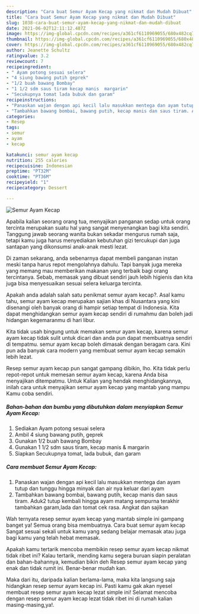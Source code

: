 ```yaml
---
description: "Cara buat Semur Ayam Kecap yang nikmat dan Mudah Dibuat"
title: "Cara buat Semur Ayam Kecap yang nikmat dan Mudah Dibuat"
slug: 1038-cara-buat-semur-ayam-kecap-yang-nikmat-dan-mudah-dibuat
date: 2021-06-02T12:11:12.487Z
image: https://img-global.cpcdn.com/recipes/a361cf6110969055/680x482cq70/semur-ayam-kecap-foto-resep-utama.jpg
thumbnail: https://img-global.cpcdn.com/recipes/a361cf6110969055/680x482cq70/semur-ayam-kecap-foto-resep-utama.jpg
cover: https://img-global.cpcdn.com/recipes/a361cf6110969055/680x482cq70/semur-ayam-kecap-foto-resep-utama.jpg
author: Jeanette Schultz
ratingvalue: 3.2
reviewcount: 7
recipeingredient:
- " Ayam potong sesuai selera"
- "4 siung bawang putih geprek"
- "1/2 buah bawang Bombay"
- "1 1/2 sdm saus tiram kecap manis  margarin"
- "Secukupnya tomat lada bubuk dan garam"
recipeinstructions:
- "Panaskan wajan dengan api kecil lalu masukkan mentega dan ayam tutup dan tunggu hingga minyak dan air nya keluar dari ayam"
- "Tambahkan bawang bombai, bawang putih, kecap manis dan saus tiram. Aduk2 tutup kembali hingga ayam matang sempurna terakhir tambahkan garam,lada dan tomat cek rasa. Angkat dan sajikan"
categories:
- Resep
tags:
- semur
- ayam
- kecap

katakunci: semur ayam kecap 
nutrition: 255 calories
recipecuisine: Indonesian
preptime: "PT32M"
cooktime: "PT36M"
recipeyield: "1"
recipecategory: Dessert

---
```



![Semur Ayam Kecap](https://img-global.cpcdn.com/recipes/a361cf6110969055/680x482cq70/semur-ayam-kecap-foto-resep-utama.jpg)

Apabila kalian seorang orang tua, menyajikan panganan sedap untuk orang tercinta merupakan suatu hal yang sangat menyenangkan bagi kita sendiri. Tanggung jawab seorang  wanita bukan sekadar mengurus rumah saja, tetapi kamu juga harus menyediakan kebutuhan gizi tercukupi dan juga santapan yang dikonsumsi anak-anak mesti lezat.

Di zaman  sekarang, anda sebenarnya dapat membeli panganan instan meski tanpa harus repot mengolahnya dahulu. Tapi banyak juga mereka yang memang mau memberikan makanan yang terbaik bagi orang tercintanya. Sebab, memasak yang dibuat sendiri jauh lebih higienis dan kita juga bisa menyesuaikan sesuai selera keluarga tercinta. 



Apakah anda adalah salah satu penikmat semur ayam kecap?. Asal kamu tahu, semur ayam kecap merupakan sajian khas di Nusantara yang kini disenangi oleh banyak orang di hampir setiap tempat di Indonesia. Kita dapat menghidangkan semur ayam kecap sendiri di rumahmu dan boleh jadi hidangan kegemaranmu di hari libur.

Kita tidak usah bingung untuk memakan semur ayam kecap, karena semur ayam kecap tidak sulit untuk dicari dan anda pun dapat membuatnya sendiri di tempatmu. semur ayam kecap boleh dimasak dengan beragam cara. Kini pun ada banyak cara modern yang membuat semur ayam kecap semakin lebih lezat.

Resep semur ayam kecap pun sangat gampang dibikin, lho. Kita tidak perlu repot-repot untuk memesan semur ayam kecap, karena Anda bisa menyajikan ditempatmu. Untuk Kalian yang hendak menghidangkannya, inilah cara untuk menyajikan semur ayam kecap yang mantab yang mampu Kamu coba sendiri.

<!--inarticleads1-->

##### Bahan-bahan dan bumbu yang dibutuhkan dalam menyiapkan Semur Ayam Kecap:

1. Sediakan  Ayam potong sesuai selera
1. Ambil 4 siung bawang putih, geprek
1. Gunakan 1/2 buah bawang Bombay
1. Gunakan 1 1/2 sdm saus tiram, kecap manis &amp; margarin
1. Siapkan Secukupnya tomat, lada bubuk, dan garam




<!--inarticleads2-->

##### Cara membuat Semur Ayam Kecap:

1. Panaskan wajan dengan api kecil lalu masukkan mentega dan ayam tutup dan tunggu hingga minyak dan air nya keluar dari ayam
1. Tambahkan bawang bombai, bawang putih, kecap manis dan saus tiram. Aduk2 tutup kembali hingga ayam matang sempurna terakhir tambahkan garam,lada dan tomat cek rasa. Angkat dan sajikan




Wah ternyata resep semur ayam kecap yang mantab simple ini gampang banget ya! Semua orang bisa membuatnya. Cara buat semur ayam kecap Sangat sesuai sekali untuk kamu yang sedang belajar memasak atau juga bagi kamu yang telah hebat memasak.

Apakah kamu tertarik mencoba membikin resep semur ayam kecap nikmat tidak ribet ini? Kalau tertarik, mending kamu segera buruan siapin peralatan dan bahan-bahannya, kemudian bikin deh Resep semur ayam kecap yang enak dan tidak rumit ini. Benar-benar mudah kan. 

Maka dari itu, daripada kalian berlama-lama, maka kita langsung saja hidangkan resep semur ayam kecap ini. Pasti kamu gak akan nyesel membuat resep semur ayam kecap lezat simple ini! Selamat mencoba dengan resep semur ayam kecap lezat tidak ribet ini di rumah kalian masing-masing,ya!.

